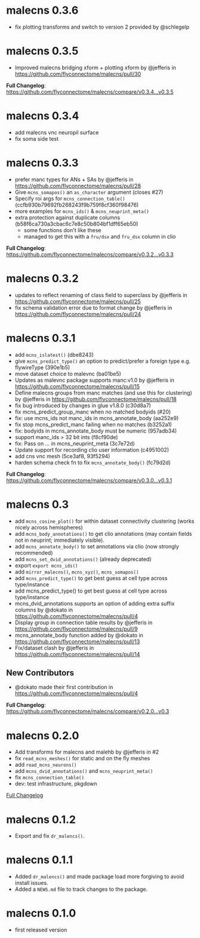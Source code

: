 # malecns 0.3.6

* fix plotting transforms and switch to version 2 provided by @schlegelp

# malecns 0.3.5

* Improved malecns bridging xform + plotting xform by @jefferis in https://github.com/flyconnectome/malecns/pull/30

**Full Changelog**: https://github.com/flyconnectome/malecns/compare/v0.3.4...v0.3.5

# malecns 0.3.4

* add malecns vnc neuropil surface
* fix soma side test

# malecns 0.3.3

* prefer manc types for ANs + SAs by @jefferis in https://github.com/flyconnectome/malecns/pull/28
* Give `mcns_somapos()` an `as_character` argument (closes #27)
* Specify roi args for `mcns_connection_table()` (ccfb930b79692fb268243f9b759f8cf360f98476)
* more examples for `mcns_ids()` & `mcns_neuprint_meta()`
* extra protection against duplicate columns (b58f6ca730a3cbac6c7e8c50b804bf1dff65eb50)
    * some functions don't like these
    * managed to get this with a `fru/dsx` and `fru_dsx` column in clio

**Full Changelog**: https://github.com/flyconnectome/malecns/compare/v0.3.2...v0.3.3

# malecns 0.3.2

* updates to reflect renaming of class field to superclass 
  by @jefferis in https://github.com/flyconnectome/malecns/pull/25
* fix schema validation error due to format change 
  by @jefferis in https://github.com/flyconnectome/malecns/pull/24

# malecns 0.3.1

* add `mcns_islatest()` (dbe8243)
* give `mcns_predict_type()` an option to predict/prefer a foreign type e.g. 
  flywireType (390e1b5)
* move dataset choice to malevnc (ba01be5)
* Updates as malevnc package supports manc:v1.0 by @jefferis in 
  https://github.com/flyconnectome/malecns/pull/15
* Define malecns groups from manc matches (and use this for clustering) by 
  @jefferis in https://github.com/flyconnectome/malecns/pull/18
* fix bug introduced by changes in glue v1.8.0 (c30d8a7)
* fix mcns_predict_group_manc when no matched bodyids (#20)
* fix: use mcns_ids not manc_ids in mcns_annotate_body (aa252e9)
* fix stop mcns_predict_manc failing when no matches (b3252a1)
* fix: bodyids in mcns_annotate_body must be numeric (957adb34)
* support manc_ids > 32 bit ints (f8cf90de)
* fix: Pass on ... in mcns_neuprint_meta (3c7e72d)
* Update support for recording clio user information (c4951002)
* add cns vnc mesh (5ce3af8, 93f5294)
* harden schema check fn to fix `mcns_annotate_body()` (fc79d2d)

**Full Changelog**: https://github.com/flyconnectome/malecns/compare/v0.3.0...v0.3.1

# malecns 0.3

* add `mcns_cosine_plot()` for within dataset connectivity clustering (works nicely across hemispheres)
* add `mcns_body_annotations()` to get clio annotations (may contain fields not 
  in neuprint; immediately visible).
* add `mcns_annotate_body()` to set annotations via clio (now strongly recommended)
* add `mcns_set_dvid_annotations()` (already deprecated)
* export `export mcns_ids()`
* add `mirror_malecns()`, `mcns_xyz()`, `mcns_somapos()`
* add `mcns_predict_type()` to get best guess at cell type across type/instance
* add mcns_predict_type() to get best guess at cell type across type/instance
* mcns_dvid_annotations supports an option of adding extra suffix columns by @dokato in https://github.com/flyconnectome/malecns/pull/4
* Display group in connection table results by @jefferis in https://github.com/flyconnectome/malecns/pull/9
* mcns_annotate_body function added by @dokato in https://github.com/flyconnectome/malecns/pull/13
* Fix/dataset clash by @jefferis in https://github.com/flyconnectome/malecns/pull/14

## New Contributors
* @dokato made their first contribution in https://github.com/flyconnectome/malecns/pull/4

**Full Changelog**: https://github.com/flyconnectome/malecns/compare/v0.2.0...v0.3

# malecns 0.2.0

* Add transforms for malecns and malehb by @jefferis in #2
* fix `read_mcns_meshes()` for static and on the fly meshes
* add `read_mcns_neurons()`
* add `mcns_dvid_annotations()` and `mcns_neuprint_meta()`
* fix `mcns_connection_table()`
* dev: test infrastructure, pkgdown

[Full Changelog](https://github.com/flyconnectome/malecns/compare/v0.1.2...v0.2.0)

# malecns 0.1.2

* Export and fix `dr_malencs()`.

# malecns 0.1.1

* Added `dr_malencs()` and made package load more forgiving to avoid install 
  issues.
* Added a `NEWS.md` file to track changes to the package.

# malecns 0.1.0

* first released version
